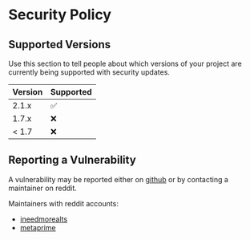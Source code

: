 # Security Policy

## Supported Versions

Use this section to tell people about which versions of your project are
currently being supported with security updates.

| Version | Supported          |
| ------- | ------------------ |
| 2.1.x   | :white_check_mark: |
| 1.7.x   | :x:                |
| < 1.7   | :x:                |

## Reporting a Vulnerability

A vulnerability may be reported either on [github](https://github.com/RipMeApp/ripme/issues) 
or by contacting a maintainer on reddit.

Maintainers with reddit accounts:
* [ineedmorealts](https://www.reddit.com/user/ineedmorealts/)
* [metaprime](https://www.reddit.com/user/metaprime/)
